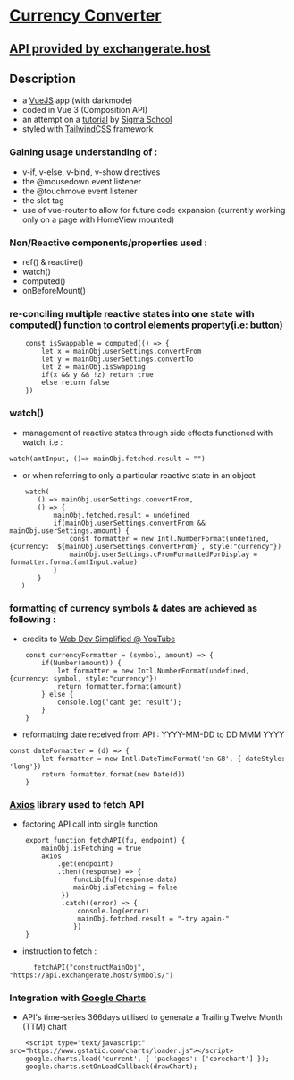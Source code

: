 # [Currency Converter](https://fidly-currex.netlify.app/) 
## [API provided by exchangerate.host](https://exchangerate.host/#/)

## Description
 - a [VueJS](https://vuejs.org/guide/introduction.html) app (with darkmode)
 - coded in Vue 3 (Composition API)
 - an attempt on a [tutorial](https://github.com/joinsigma/frontend/tree/master/module_4/capstone) by [Sigma School](https://sigmaschool.co/)
 - styled with [TailwindCSS](https://tailwindcss.com/) framework
 
 ### Gaining usage understanding of :
 - v-if, v-else, v-bind, v-show directives
 - the @mousedown event listener
 - the @touchmove event listener
 - the slot tag
 - use of vue-router to allow for future code expansion (currently working only on a page with HomeView mounted)
 
 ### Non/Reactive components/properties used :
 - ref() & reactive()
 - watch()
 - computed()
 - onBeforeMount()
 
### re-conciling multiple reactive states into one state with computed() function to control elements property(i.e: button)
```
    const isSwappable = computed(() => {
        let x = mainObj.userSettings.convertFrom
        let y = mainObj.userSettings.convertTo
        let z = mainObj.isSwapping
        if(x && y && !z) return true
        else return false
    })
```

### watch()
- management of reactive states through side effects functioned with watch, i.e :
 ```
 watch(amtInput, ()=> mainObj.fetched.result = "")
 ```
- or when referring to only a particular reactive state in an object
 ```
     watch(
        () => mainObj.userSettings.convertFrom,
        () => {
            mainObj.fetched.result = undefined
            if(mainObj.userSettings.convertFrom && mainObj.userSettings.amount) {
                const formatter = new Intl.NumberFormat(undefined, {currency: `${mainObj.userSettings.convertFrom}`, style:"currency"})
                mainObj.userSettings.cFromFormattedForDisplay = formatter.format(amtInput.value)
            }
        }
    )
```

### formatting of currency symbols & dates are achieved as following :
- credits to [Web Dev Simplified @ YouTube](https://www.youtube.com/watch?v=4oGWpTAY_hc)
```
    const currencyFormatter = (symbol, amount) => {
        if(Number(amount)) {
            let formatter = new Intl.NumberFormat(undefined, {currency: symbol, style:"currency"})
            return formatter.format(amount)
        } else {
            console.log('cant get result');
        }
    }
```
- reformatting date received from API : YYYY-MM-DD to DD MMM YYYY
```    
const dateFormatter = (d) => {
        let formatter = new Intl.DateTimeFormat('en-GB', { dateStyle: 'long'})
        return formatter.format(new Date(d))
    }
```

### [Axios](https://www.npmjs.com/package/axios) library used to fetch API
- factoring API call into single function
```
    export function fetchAPI(fu, endpoint) {
        mainObj.isFetching = true
        axios
            .get(endpoint)
            .then((response) => {
                funcLib[fu](response.data)
                mainObj.isFetching = false
             }) 
             .catch((error) => {
                 console.log(error) 
                 mainObj.fetched.result = "-try again-"
                })
    }
```
- instruction to fetch :
```
      fetchAPI("constructMainObj", "https://api.exchangerate.host/symbols/")

```
### Integration with [Google Charts](https://developers.google.com/chart)
- API's time-series 366days utilised to generate a Trailing Twelve Month (TTM) chart
```
    <script type="text/javascript" src="https://www.gstatic.com/charts/loader.js"></script>
    google.charts.load('current', { 'packages': ['corechart'] });
    google.charts.setOnLoadCallback(drawChart);
```